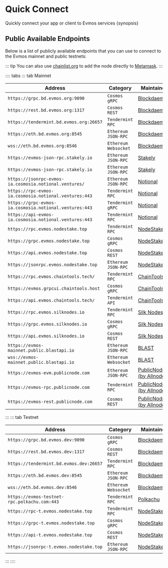 <!--
order: 2
-->

# Quick Connect

Quickly connect your app or client to Evmos services {synopsis}

## Public Available Endpoints

Below is a list of publicly available endpoints that you can use to connect to the Evmos mainnet and
public testnets:

::: tip
You can also use [chainlist.org](https://chainlist.org/) to add the node directly to [Metamask](./../users/wallets/metamask.md#automatic-import).
:::

<!-- markdown-link-check-disable -->
:::: tabs
::: tab Mainnet

| Address                                       | Category               | Maintainer                              |
| --------------------------------------------- | ---------------------- | --------------------------------------- |
| `https://grpc.bd.evmos.org:9090`              | `Cosmos` `gRPC`        | [Blockdaemon](https://blockdaemon.com/) |
| `https://rest.bd.evmos.org:1317`              | `Cosmos` `REST`        | [Blockdaemon](https://blockdaemon.com/) |
| `https://tendermint.bd.evmos.org:26657`       | `Tendermint` `RPC`     | [Blockdaemon](https://blockdaemon.com/) |
| `https://eth.bd.evmos.org:8545`               | `Ethereum` `JSON-RPC`  | [Blockdaemon](https://blockdaemon.com/) |
| `wss://eth.bd.evmos.org:8546`                 | `Ethereum` `Websocket` | [Blockdaemon](https://blockdaemon.com/) |
| `https://evmos-json-rpc.stakely.io`           | `Ethereum` `JSON-RPC`  | [Stakely](https://stakely.io/)          |
| `https://evmos-json-rpc.stakely.io`           | `Ethereum` `JSON-RPC`  | [Stakely](https://stakely.io)           |
| `https://jsonrpc-evmos-ia.cosmosia.notional.ventures/` | `Ethereum` `JSON-RPC`  | [Notional](https://notional.ventures/)  |
| `https://rpc-evmos-ia.cosmosia.notional.ventures:443`  | `Tendermint` `RPC`     | [Notional](https://notional.ventures/)  |
| `https://grpc-evmos-ia.cosmosia.notional.ventures:443` | `Tendermint` `gRPC`    | [Notional](https://notional.ventures/)  |
| `https://api-evmos-ia.cosmosia.notional.ventures:443`  | `Tendermint` `RPC`     | [Notional](https://notional.ventures/)  |
| `https://rpc.evmos.nodestake.top`             | `Tendermint` `RPC`     | [NodeStake](https://nodestake.top/)     |
| `https://grpc.evmos.nodestake.top`            | `Cosmos` `gRPC`        | [NodeStake](https://nodestake.top/)     |
| `https://api.evmos.nodestake.top`             | `Cosmos` `REST`        | [NodeStake](https://nodestake.top/)     |
| `https://jsonrpc.evmos.nodestake.top`         | `Ethereum` `JSON-RPC`  | [NodeStake](https://nodestake.top/)     |
| `https://rpc.evmos.chaintools.tech/`          | `Tendermint` `RPC`     | [ChainTools](https://chaintools.tech/)  |
| `https://evmos.grpcui.chaintools.host`        | `Cosmos` `gRPC`        | [ChainTools](https://chaintools.tech/)  |
| `https://api.evmos.chaintools.tech/`          | `Tendermint` `API`     | [ChainTools](https://chaintools.tech/)  |
| `https://rpc.evmos.silknodes.io`              | `Tendermint` `RPC`     | [Silk Nodes](https://silknodes.io/)     |
| `https://grpc.evmos.silknodes.io`             | `Cosmos` `gRPC`        | [Silk Nodes](https://silknodes.io/)     |
| `https://api.evmos.silknodes.io`              | `Cosmos` `REST`        | [Silk Nodes](https://silknodes.io/)     |
| `https://evmos-mainnet.public.blastapi.io`    | `Ethereum` `JSON-RPC`  | [BLAST](https://blastapi.io/)           |
| `wss://evmos-mainnet.public.blastapi.io`      | `Ethereum` `Websocket` | [BLAST](https://blastapi.io/)           |
| `https://evmos-evm.publicnode.com`            | `Ethereum` `JSON-RPC`  | [PublicNode (by Allnodes)](https://evmos.publicnode.com/) |
| `https://evmos-rpc.publicnode.com`            | `Tendermint` `RPC`     | [PublicNode (by Allnodes)](https://evmos.publicnode.com/) |
| `https://evmos-rest.publicnode.com`           | `Cosmos` `REST`        | [PublicNode (by Allnodes)](https://evmos.publicnode.com/) |

:::
::: tab Testnet
<!-- markdown-link-check-disable -->

| Address                                      | Category               | Maintainer                              |
| -------------------------------------------- | ---------------------- | --------------------------------------- |
| `https://grpc.bd.evmos.dev:9090`             | `Cosmos` `gRPC`        | [Blockdaemon](https://blockdaemon.com/) |
| `https://rest.bd.evmos.dev:1317`             | `Cosmos` `REST`        | [Blockdaemon](https://blockdaemon.com/) |
| `https://tendermint.bd.evmos.dev:26657`      | `Tendermint` `RPC`     | [Blockdaemon](https://blockdaemon.com/) |
| `https://eth.bd.evmos.dev:8545`              | `Ethereum` `JSON-RPC`  | [Blockdaemon](https://blockdaemon.com/) |
| `wss://eth.bd.evmos.dev:8546`                | `Ethereum` `Websocket` | [Blockdaemon](https://blockdaemon.com/) |
| `https://evmos-testnet-rpc.polkachu.com:443` | `Tendermint` `RPC`     | [Polkachu](https://polkachu.com)        |
| `https://rpc-t.evmos.nodestake.top`          | `Tendermint` `RPC`     | [NodeStake](https://nodestake.top/)     |
| `https://grpc-t.evmos.nodestake.top`         | `Cosmos` `gRPC`        | [NodeStake](https://nodestake.top/)     |
| `https://api-t.evmos.nodestake.top`          | `Cosmos` `REST`        | [NodeStake](https://nodestake.top/)     |
| `https://jsonrpc-t.evmos.nodestake.top`      | `Ethereum` `JSON-RPC`  | [NodeStake](https://nodestake.top/)     |
:::
::::
